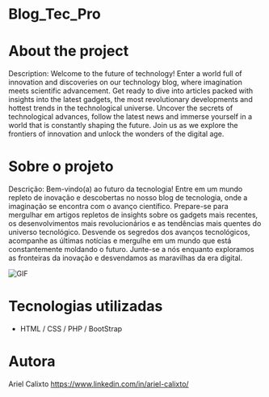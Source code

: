 # Blog_Tec_Pro

# About the project
Description: Welcome to the future of technology!
Enter a world full of innovation and discoveries on our technology blog,
where imagination meets scientific advancement.
Get ready to dive into articles packed with insights into the latest gadgets,
the most revolutionary developments and hottest trends in the technological universe.
Uncover the secrets of technological advances, follow the latest news
and immerse yourself in a world that is constantly shaping the future.
Join us as we explore the frontiers of innovation and unlock the wonders of the digital age.

# Sobre o projeto
Descrição: Bem-vindo(a) ao futuro da tecnologia! 
Entre em um mundo repleto de inovação e descobertas no nosso blog de tecnologia, 
onde a imaginação se encontra com o avanço científico. 
Prepare-se para mergulhar em artigos repletos de insights sobre os gadgets mais recentes, 
os desenvolvimentos mais revolucionários e as tendências mais quentes do universo tecnológico. 
Desvende os segredos dos avanços tecnológicos, acompanhe as últimas notícias 
e mergulhe em um mundo que está constantemente moldando o futuro. 
Junte-se a nós enquanto exploramos as fronteiras da inovação e desvendamos as maravilhas da era digital. 

![GIF](https://github.com/arielklxto/Blog_Codar/blob/main/img/blog_tecpro_gif.gif)

# Tecnologias utilizadas
- HTML / CSS / PHP / BootStrap
  
# Autora
Ariel Calixto
https://www.linkedin.com/in/ariel-calixto/

